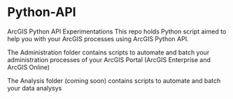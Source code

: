 # Python-API
ArcGIS Python API Experimentations
This repo holds Python script aimed to help you with your ArcGIS processes using ArcGIS Python API. 

The Administration folder contains scripts to automate and batch your administration processes of your ArcGIS Portal (ArcGIS Enterprise and ArcGIS Online)

The Analysis folder (coming soon) contains scripts to automate and batch your data analysys
